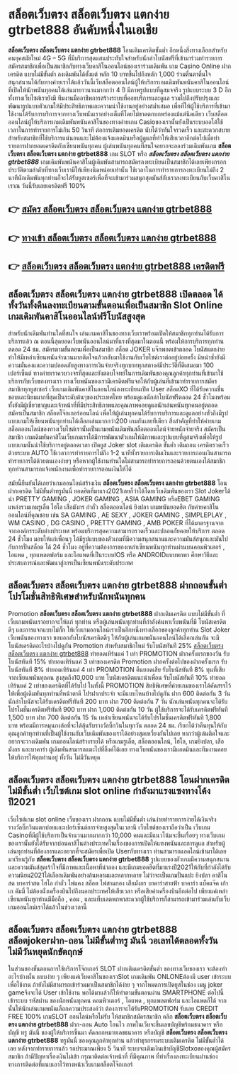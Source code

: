# สล็อตเว็บตรง สล็อตเว็บตรง แตกง่าย gtrbet888   อันดับหนึ่งในเอเชีย 

**สล็อตเว็บตรง สล็อตเว็บตรง แตกง่าย gtrbet888** โอนเติมเครดิตขั้นต่ำ  อีกหนึ่งสิ่งทางเลือกสำหรับคนยุคสมัยใหม่ 4G – 5G ที่มีบริการสุดแสนประทับใจสำหรับนักล่าโบนัสฟรีที่เข้ามาร่วมทำรายการสมัครสมาชิกเพื่อเป็นสมาชิกกับทางเว็บคาสิโนออนไลน์ของเราร่วมเดิมพัน เกม Casino Online ฝากเครดิต แบบไม่มีขั้นต่ำ ลงเดิมพันได้ตั้งแต่ หลัก 10 บาทขึ้นไปถึงหลัก 1,000 ร่วมตื่นตาตื่นใจ สนุกสนานได้กับทางค่ายเราได้แล้ววันนี้เว็บสล็อตออนไลน์ผู้ให้บริการเกมเดิมพันพนันคาสิโนออนไลน์ที่เปิดให้นักพนันทุกคนได้เล่นมายาวนานมากกว่า 4 ปี มีภาพรูปแบบที่ดูสมจจริง รูปแบบระบบ 3 D
อีกทั้งทางเว็บไซต์เรายังมี ทีมงานมืออาชีพการสร้างระบบที่คอยบริการและดูแล  รวมไปถึงปรับปรุงและพัฒนารูปแบบตัวเกมให้มีประสิทธิภาพและความน่าใช้งานอยู่อย่างสม่ำเสมอ เพื่อที่ให้ผู้ใช้บริการที่เข้ามาใช้งานได้รับการบริการจากทางเว็บพนันเราอย่างเต็มที่โดยไม่ขาดตกบกพร่องแม้แต่นิดเดียว เว็บสล็อตออนไลน์ผู้ให้บริการเกมเดิมพันพนันคาสิโนของทางค่ายเกม Casioของเรานั้นยังเป็นระบบออโต้ใช้เวลาในการทำรายการไม่เกิน 50 วินาที ต่อการเติมยอดเครดิต นับได้ว่าทันใจรวดเร็ว และสะดวกสบายสำหรับสมาชิกที่ใช้บริการแน่นอนและไม่ต้องแจ้งแอดมินหรือผู้ดูแลที่ทำให้เสียเวลาอีกต่อไปเมื่อทำรายการฝากยอดเครดิตกับเซียนพนันทุกคน
ผู้เล่นพนันทุกคนที่สนใจอยากจะลองร่วมเดิมพันเกม **สล็อตเว็บตรง สล็อตเว็บตรง แตกง่าย gtrbet888** เกม SLOT  หรือ ***สล็อตเว็บตรง สล็อตเว็บตรง แตกง่าย gtrbet888*** เกมเดิมพันพนันคาสิโนผู้เดิมพันสามารถสมัครลงทะเบียนเป็นสมาชิกได้เลยเพียงกรอกประวัติตามลำดับที่ทางเว็บเรามีให้เพียงนิดหน่อยเท่านั้น ใช้เวลาในการทำรายการลงทะเบียนไม่ถึง 2 นาทีนักเดิมพันทุกท่านก็จะได้รับยูสเซอร์เพื่อที่จะเข้ามาร่วมสนุกสุดมันส์กับเราลงทะเบียนกับเว็บคาสิโนเราณ วันนี้รับเลยเครดิตฟรี 100%

## 👉 [สมัคร สล็อตเว็บตรง สล็อตเว็บตรง แตกง่าย gtrbet888](https://archa888.com/)
## 👉 [ทางเข้า สล็อตเว็บตรง สล็อตเว็บตรง แตกง่าย gtrbet888](https://archa888.com/)
## 👉 [สล็อตเว็บตรง สล็อตเว็บตรง แตกง่าย gtrbet888 เครดิตฟรี](https://archa888.com/)

## สล็อตเว็บตรง สล็อตเว็บตรง แตกง่าย gtrbet888 เปิดตลอด ได้ทั้งวันทั้งคืนลงทะเบียนตามขั้นตอนเพื่อเป็นสมาชิก Slot Online เกมเดิมพันคาสิโนออนไลน์ฟรีโบนัสสูงสุด

สำหรับนักเดิมพันท่านใดที่สนใจ เล่นเกมคาสิโนของทางเว็บเราพร้อมเปิดให้สมาชิกทุกท่านได้รับการบริการแล้ว ณ ตอนนี้สุดยอดเว็บพนันออนไลน์มาที่แรงที่สุดมาในตอนนี้ พร้อมให้การบริการทุกท่านตลอด 24 ชม. สมัครตามขั้นตอนเพื่อเป็นสมาชิก สล็อต JOKER แจ๊กพอตเข้าตลอด โบนัสแตกง่าย ทำให้มีเหล่าเซียนพนันจำนวนมากติดใจแล้วกลับมาใช้งานกับเว็บไซต์เราต่ออยู่บ่อยครั้ง มิหนำซ้ำยังมีความมั่นคงและความปลอดภัยสูงทางการเงินจ่ายจริงทุกบาททุกสตางค์มีประวัติที่ดีเสมอมา 100 เปอร์เซ็นต์ ทางค่ายเราควบวงจรที่สุดและยังตอบโจทย์ในการเดิมพันของคุณลูกค้าทุกท่านที่เข้ามาใช้บริการกับเว็บของทางเรา
ทางเว็บพนันของเรามีเครดิตฟรีแจกให้กับผู้เล่นที่เข้ามาทำรายการสมัครสมาชิกทุกยูสเซอร์ เว็บเกมเดิมพันคาสิโนออนไลน์ลงทะเบียนเปิด User สล็อตXO ที่ได้รับความชื่นชอบและนิยมมากที่สุดเป็นระดับต้นๆของประเทศไทย พร้อมดูแลนักล่าโบนัสฟรีตลอด 24 ชั่วโมงพร้อมทั้งยังมีผู้เชี่ยวชาญและเจ้าหน้าที่ที่มีประสิทธิภาพและคุณภาพคอยดูแลนักเล่นพนันทุกคนอยู่ตลอด สมัครเป็นสมาชิก สล็อตโจ๊กเกอร์ออนไลน์ เพื่อให้ผู้เล่นทุกคนได้รับการบริการและดูแลอย่างทั่วถึงมีรูปแบบเกมให้เซียนพนันทุกท่านได้เลือกเล่นมากกว่า200 เกมกันเลยทีเดียว
สิ่งสำคัญที่ทำให้ค่ายเกมสล็อตออนไลน์ของทางเว็บไซต์เรานั้นเป็นเกมพนันเดิมพันสล็อตออนไลน์จ่ายหนักจ่ายจริง สมัครเป็นสมาชิก  เกมเดิมพันคาสิโนเว็บเกมเราได้มีการพัฒนาตัวเกมให้มีภาพและรูปแบบที่ดูสมจริงเพื่อให้รูปแบบเกมนั้นน่าใช้บริการอยู่ตลอดเวลา เปิดยูส Joker slot เติมเครดิต ขั้นต่ำ เติมถอน เครดิตรวดเร็วด้วยระบบ AUTO ใช้เวลาการทำรายการไม่ถึง 1-2 นาทีทั้งรายการเติมเงินและรายการถอนเงินสามารถทำรายการได้ด้วยตนเองง่ายๆ หรือหากผู้ใช้งานท่านใดไม่สามารถทำรายการถอนด้วยตนเองได้สมาชิกทุกท่านสามารถแจ้งพนักงานเพื่อทำรายการถอนเงินให้ได้

สมัยนี้ยืนยันได้เลยว่าเกมออนไลน์สร้างเงิน **สล็อตเว็บตรง สล็อตเว็บตรง แตกง่าย gtrbet888** โอนฝากเครดิต ไม่มีขั้นต่ำทรูมันนี่ ยอดฮิตที่มาแรง2021เลยก็ว่าได้โดยเว็บเดิมพันของเรา Slot Jokerได้นำ PRETTY GAMING , JOKER GAMING , ASIA GAMING หรือEBET GAMING แหล่งรวมเกมรูเล็ต ไฮโล เสือมังกร กำถั่ว สล็อตออนไลน์ ยิงปลา เกมพนันยอดฮิต กับค่ายคาสิโนออนไลน์ที่คุณชอบ เช่น SA GAMING , AE SEXY , JOKER GAMING , SIMPLEPLAY , WM CASINO , DG CASINO , PRETTY GAMING , AMB POKER  ที่ได้มาตรฐานจากจากองค์กรระดับต่างประเทศ พร้อมบริการสุดความสามารถรวดเร็วและปลอดภัยคอยให้บริการ ตลอด 24 ชั่วโมง มอบให้แก่เพื่อนๆ ได้มีรูปแบบของตัวเกมที่มีความสนุกสนานและความมันส์สนุกและมันไปกับการปั่นสล็อต ได้ 24 ชั่วโมง อยู่ที่ความต้องการของเหล่าเซียนพนันทุกท่านผ่านบนคอมพิวเตอร์ , ไอแพด , ทุกแพลตฟอร์ม และไอแพดที่เป็นระบบIOS หรือ ANDROIDแบบพกพา ศึกษาวิธีและประสบการณ์และพัฒนาสู่การเป็นเซียนพนันระดับประเทศ

## สล็อตเว็บตรง สล็อตเว็บตรง แตกง่าย gtrbet888 ฝากถอนขั้นต่ำ โปรโมชั่นสิทธิพิเศษสำหรับนักพนันทุกคน

 Promotion  **สล็อตเว็บตรง สล็อตเว็บตรง แตกง่าย gtrbet888** ฝากเติมเครดิต แบบไม่มีขั้นต่ำ ที่เว็บเกมพนันเราอยากจะให้แก่  ทุกท่าน หรือผู้เล่นพนันทุกท่านที่กำลังค้นหาเว็บพนันที่มี โบนัสเครดิตดีๆ และการแจกแบบไม่กั๊ก ให้เว็บเกมออนไลน์เราเป็นอีกหนึ่งทางเลือกของลูกค้าทุกท่าน Slot Joker เว็บพนันของทางเรา ขอบอกกับโบนัสเครดิตดีๆ ให้กับผู้เล่นเกมพนันออนไลน์ได้เลือกเล่นกัน จะมีโบนัสเครดิตอะไรบ้างไปดูกัน
 Promotion สำหรับสมาชิกใหม่ รับโบนัสทันที 25% [สล็อตเว็บตรง สล็อตเว็บตรง แตกง่าย gtrbet888](https://archa888.com/) ทำยอดเทิร์นแค่ 1 เท่า
 PROMOTION ฝากครั้งแรกของวัน รับโบนัสทันที 15% ทำยอดเทิร์นแค่ 3 เท่าของเครดิต
 Promotion ฝากครั้งต่อไปของฝากครั้งแรก รับโบนัสทันที 8% ทำยอดเทิร์นแค่ 4 เท่า
 PROMOTION คืนยอดเสีย รับโบนัสทันที 8% ทุนที่เสียจากเซียนพนันทุกคน สูงสุดถึง10,000 บาท
โบนัสเครดิตแนะนำเพื่อน รับโบนัสทันที 10% ทำยอดเทิร์นแค่ 2 เท่าของเครดิตที่ได้รับไป
ในทั้งนี้ PROMOTION สิทธิพิเศษที่ค่ายเกมของเราได้คัดสรรไว้ให้เพื่อผู้เดิมพันทุกท่านที่หน้าตาดี โปรฝากประจำ จะมีแบบไหนบ้างไปดูกัน
ฝาก 600 ติดต่อกัน 3 วัน นักล่าโบนัสจะได้รับเครดิตฟรีทันที 200 บาท
ฝาก 700 ติดต่อกัน 7 วัน นักเล่นพนันทุกคนจะได้รับโปรโมชั่นเครดิตฟรีทันที 900 บาท
ฝาก 1,000 ติดต่อกัน 10 วัน ผู้ใช้บริการจะได้รับเครดิตฟรีทันที 1,500 บาท
ฝาก 700 ติดต่อกัน 15 วัน เหล่าเซียนพนันจะได้รับโปรโมชั่นเครดิตฟรีทันที 1,800 บาท
พร้อมมีการหมุนกงล้อที่จะได้ลุ้นรับรางวัลบิ๊กวินในทุกวัน ตลอด 24 ชม. เรียกได้ว่าคืนทุนให้กับคุณลูกค้าทุกท่านที่เป็นผู้ใช้งานกับเว็บเดิมพันของเราได้อย่างสุดเหวี่ยงกันไปเลย หากว่าผู้เล่นติดใจและอยากจะวางเดิมพัน เกมออนไลน์สร้างรายได้ หรือเกมรูเล็ต, สล็อตออนไลน์, ไฮโล, เกมยิงปลา, เสือมังกร และบาคาร่า ผู้เดิมพันสามารถแตะไปที่ลิ้งค์ได้เลย ทางเว็บพนันของเรามีแอดมินและทีมงานคอยให้บริการให้ทุกท่านอยู่ ทั้งวัน ไม่มีวันหยุด

## สล็อตเว็บตรง สล็อตเว็บตรง แตกง่าย gtrbet888 โอนฝากเครดิตไม่มีขั้นต่ำ  เว็บไซต์เกม slot online กำลังมาแรงแซงทางโค้งปี2021

เว็บไซต์เกม slot online เว็บของเรา ฝากถอน แบบไม่มีขั้นต่ำ เล่นง่ายทำรายการง่ายได้เงินจริง รางวัลบิ๊กวินแตกบ่อยและเปอร์เซ็นต์การจ่ายสูงสุดในเวลานี เว็บไซต์ของเราถือว่าเป็น เว็บเกม Casinoที่มีผู้ใช้บริการเป็นจำนวนมากมากกว่า 10,000 คนและมีแนวโน้มจะขึ้นเรื่อยๆ ทางเว็บเกมของเรานั้นยังได้รับจากบ่อนคาสิโนต่างประเทศในเรื่องของการเปิดให้แทงพนันและการดูแล สำหรับผู้เล่นทุกท่านที่ต้องการและอยากที่จะสมัครเพื่อเปิด Userกับทางเรา ท่านสามารถแอดไลน์เข้ามาได้เลย
	มาเรียนรู้กับ **สล็อตเว็บตรง สล็อตเว็บตรง แตกง่าย gtrbet888** รูปแบบของตัวเกมมีความสนุกสนานและความมันส์สุดเร้าใจที่มีภาพและเนื้อหาที่น่าลอง และมีเกมยอดฮิตที่มาแรงปี2021ให้กับที่กำลังได้รับความนิยม2021ได้เลือกเดิมพันอย่างล้นหลามและหลากหลาย  ไม่ว่าจะเป็นเกมปั่นแปะ ยิงปลา คาสิโนสด บาคาร่าสด ไฮโล กำถั่ว ไพ่แคง สล็อต ไพ่สามกอง เสือมังกร บาคาร่าสายฟ้า บาคาร่า แบ็คแจ๊ค เก้าเก ดัมมี่ ไม่ต้องนั่งเครื่องบินไปถึงนอกประเทศให้เสียเวลา หรือเสียค่าเครื่องบินอีกต่อไป เพียงแค่เหล่าเซียนพนันทุกท่านมีมือถือ , คอม , และแท็บเลตพกพาสะดวกผู้ใช้บริการก็สามารถเข้ามาร่วมเล่นกับเว็บเกมออนไลน์เราได้แล้วในช่วงเวลานี้

## สล็อตเว็บตรง สล็อตเว็บตรง แตกง่าย gtrbet888 สล็อตjokerฝาก-ถอน ไม่มีขั้นต่ำทรู มันนี่ วอเลทได้ตลอดทั้งวัน ไม่มีวันหยุดนักขัตฤกษ์

ในส่วนของขั้นตอนการใช้บริการโจ๊กเกอร์ SLOT ฝากเติมเครดิตขั้นต่ำ ของทางเว็บของเรา จะต้องทำอะไรบ้างนั้น แบบง่าย ๆ เพียงแค่เว็บคาสิโนของเราSlot เกมเดิมพัน ONLONEต้องมี user เข้าระบบเพื่อใช้งาน ถ้ายังไม่มีสามารถเข้าร่วมมาเป็นสมาชิกได้ง่าย ๆ จากโหมดการเปิดยูสในช่อง เมนู joker gameจึงจะได้ User เข้าใช้งาน พอได้มาแล้วก็ให้ทำตามขั้นตอนผ่าน SMARTPHONE ต่อไปนี้
เข้าระบบ รหัสผ่าน  ของนักพนันทุกคน คอมพิวเตอร์ , ไอแพด , ทุกแพลตฟอร์ม และไอแพดก็ได้
จากนั้นให้นักเล่นเกมพนันเลือกความประสงค์ว่า ต้องการจะได้รับPROMOTION รับเลย CREDIT FREE 100% เกมSLOT ออนไลน์หรือไม่รับ
ให้สมาชิกสมัครสมาชิก คลิก **สล็อตเว็บตรง สล็อตเว็บตรง แตกง่าย gtrbet888** ฝาก-ถอน Auto โอนไว ภาพในเว็บจะขึ้นเลขบัญชีพร้อมธนาคาร หรือบัญชี ทรู มันนี่ ของผู้ให้บริการขึ้นมา
คัดลอกหมายเลขธนาคาร หรือบัญชี **สล็อตเว็บตรง สล็อตเว็บตรง แตกง่าย gtrbet888** ทรูมันนี่ ของคุณลูกค้าทุกท่าน แล้วทำธุรกรรมระบบเติมเครดิต ไม่มีขั้นต่ำได้เลย
หลังจากทำรายการแล้ว รอประมาณเพียง 5 วินาที ระบบจะเติมเงินเข้าบัญชีSlotxoของคุณผู้สมัครสมาชิก
ถ้ามีปัญหาเรื่องเงินไม่เข้า กรุณาติดต่อเจ้าหน้าที่ ที่มีคุณภาพ ที่ทำเรื่องลงทะเบียนผ่านช่องทางการติดต่อที่แนบเอาไว้ทางหน้าเว็บเกมสล็อตโจ๊กเกอร์


